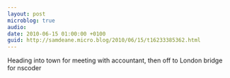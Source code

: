 ```yaml
---
layout: post
microblog: true
audio: 
date: 2010-06-15 01:00:00 +0100
guid: http://samdeane.micro.blog/2010/06/15/t16233385362.html
---
```

Heading into town for meeting with accountant, then off to London bridge for nscoder
